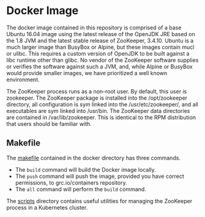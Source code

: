 # Docker Image
The docker image contained in this repository is comprised of a base Ubuntu 16.04 image using the latest release of the 
OpenJDK JRE based on the 1.8 JVM and the latest stable release of ZooKeeper, 3.4.10. Ubuntu is a much larger image than 
BusyBox or Alpine, but these images contain mucl or ulibc. This requires a custom version of OpenJDK to be built 
against a libc runtime other than glibc. No vendor of the ZooKeeper software supplies or verifies the software against 
such a JVM, and, while Alpine or BusyBox would provide smaller images, we have prioritized a well known environment.

The ZooKeeper process runs as a non-root user. By default, this user is 
zookeeper. The ZooKeeper package is installed into the /opt/zookeeper directory, all configuration is sym linked into 
the /usr/etc/zookeeper/, and all executables are sym linked into /usr/bin. The ZooKeeper data directories are contained 
in /var/lib/zookeeper. This is identical to the RPM distribution that users should be familiar with.

## Makefile 
The [makefile](Makefile) contained in the docker directory has three commands.
- The `build` command will build the Docker image locally.
- The `push` command will push the image, provided you have correct permissions, 
to grc.io/containers repository.
- The `all` command will perform the `build` command.

The [scripts](scripts) directory contains useful utilities for managing the 
ZooKeeper process in a Kubernetes cluster. 